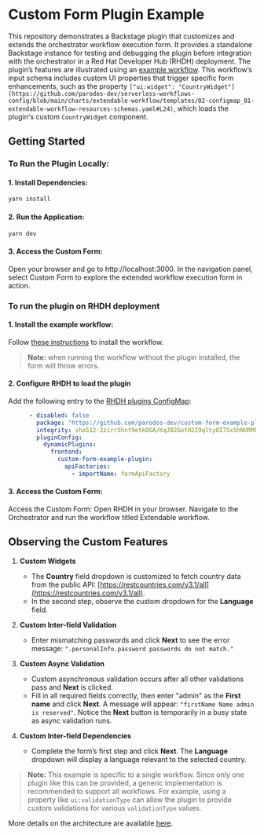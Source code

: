 
# Custom Form Plugin Example

This repository demonstrates a Backstage plugin that customizes and extends the orchestrator workflow execution form. It provides a standalone Backstage instance for testing and debugging the plugin before integration with the orchestrator in a Red Hat Developer Hub (RHDH) deployment. The plugin’s features are illustrated using an [example workflow](https://github.com/parodos-dev/serverless-workflows-config/tree/main/charts/extendable-workflow). This workflow’s input schema includes custom UI properties that trigger specific form enhancements, such as the property `["ui:widget": "CountryWidget"](https://github.com/parodos-dev/serverless-workflows-config/blob/main/charts/extendable-workflow/templates/02-configmap_01-extendable-workflow-resources-schemas.yaml#L24)`, which loads the plugin's custom `CountryWidget` component.


## Getting Started

### To Run the Plugin Locally:

#### 1. Install Dependencies:
```bash
yarn install
```

#### 2. Run the Application:
```bash
yarn dev
```

#### 3. Access the Custom Form:
Open your browser and go to http://localhost:3000. In the navigation panel, select Custom Form to explore the extended workflow execution form in action.

### To run the plugin on RHDH deployment

#### 1. Install the example workflow:
Follow [these instructions](https://github.com/parodos-dev/serverless-workflows-config/blob/main/docs/main/extendable-workflow/README.md#persistence-pre-requisites) to install the workflow.

> **Note:** when running the workflow without the plugin installed, the form will throw errors.

#### 2. Configure RHDH to load the plugin
Add the following entry to the [RHDH plugins ConfigMap](https://docs.redhat.com/fr/documentation/red_hat_developer_hub/1.3/html/installing_and_viewing_dynamic_plugins/proc-config-dynamic-plugins-rhdh-operator_title-plugins-rhdh-about):

```yaml
      - disabled: false
        package: "https://github.com/parodos-dev/custom-form-example-plugin/releases/download/0.1.0/custom-form-example-plugin-0.1.0.tgz"
        integrity: sha512-2zirrShnt9etkOGA/KqJ02GotH2I9qlty8I7Sx5hNURM8tglg+3iCQzRP5W69mAUkSSwpd90fNkctSEDecTzvQ==
        pluginConfig:
          dynamicPlugins:
            frontend:
              custom-form-example-plugin:
                apiFactories:
                  - importName: formApiFactory 
```

#### 3. Access the Custom Form:

Access the Custom Form: Open RHDH in your browser. Navigate to the Orchestrator and run the workflow titled Extendable workflow.

## Observing the Custom Features

1. **Custom Widgets**
   - The **Country** field dropdown is customized to fetch country data from the public API: [https://restcountries.com/v3.1/all](https://restcountries.com/v3.1/all).
   - In the second step, observe the custom dropdown for the **Language** field.

2. **Custom Inter-field Validation**
   - Enter mismatching passwords and click **Next** to see the error message: `".personalInfo.password passwords do not match."`

3. **Custom Async Validation**
   - Custom asynchronous validation occurs after all other validations pass and **Next** is clicked.
   - Fill in all required fields correctly, then enter "admin" as the **First name** and click **Next**. A message will appear: `"firstName Name admin is reserved"`. Notice the **Next** button is temporarily in a busy state as async validation runs.

4. **Custom Inter-field Dependencies**
   - Complete the form’s first step and click **Next**. The **Language** dropdown will display a language relevant to the selected country.

> **Note:** This example is specific to a single workflow. Since only one plugin like this can be provided, a generic implementation is recommended to support all workflows. For example, using a property like `ui:validationType` can allow the plugin to provide custom validations for various `validationType` values.

More details on the architecture are available [here](https://github.com/janus-idp/backstage-plugins/tree/release-1.3/plugins/orchestrator-form-api#readme).
